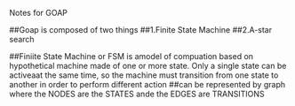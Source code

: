 Notes for GOAP

##Goap is composed of two things
##1.Finite State Machine
##2.A-star search

##Finiite State Machine or FSM is amodel of compuation based on hypothetical machine made of one or more state. Only a single state can be activeaat the same time, so the machine must transition from one state to another in order to perform different action
##can be represented by graph where the NODES are the STATES ande the EDGES are TRANSITIONS
